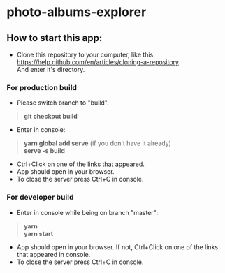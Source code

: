 # photo-albums-explorer

## How to start this app:
- Clone this repository to your computer, like this.\
https://help.github.com/en/articles/cloning-a-repository \
And enter it's directory.
### For production build
- Please switch branch to "build".
>**git checkout build**
- Enter in console:
>**yarn global add serve** (if you don't have it already)\
>**serve -s build**
- Ctrl+Click on one of the links that appeared.
- App should open in your browser.
- To close the server press Ctrl+C in console.
### For developer build
- Enter in console while being on branch "master":
>**yarn**\
>**yarn start**
- App should open in your browser. If not, Ctrl+Click on one of the links that appeared in console.
- To close the server press Ctrl+C in console.
